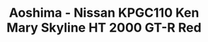 ---
layout: product
title: "Aoshima - Nissan KPGC110 Ken Mary Skyline HT 2000 GT-R Red"
price: "TBA" 
desc: "N/A"
img_path: "/assets/img/AO80382.jpg"
brand: "N/A"
available: false
special_offer: false
new: false
soon: false
cat: "010000"
subcat: "013700"
subsubcat: "0N/A"
sifra: "AO80382"
popular: false
---